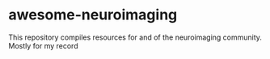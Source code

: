 # awesome-neuroimaging
This repository compiles resources for and of the neuroimaging community. Mostly for my record
